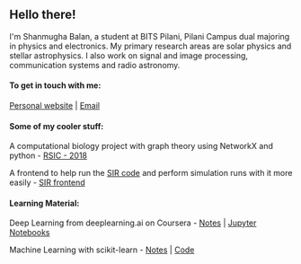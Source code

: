 ## Hello there!

I'm Shanmugha Balan, a student at BITS Pilani, Pilani Campus dual majoring in physics and electronics. My primary research areas are solar physics and stellar astrophysics. I also work on signal and image processing, communication systems and radio astronomy.

#### To get in touch with me:

[Personal website](https://sbalan7.github.io/) | [Email](mailto:f20190571@pilani.bits-pilani.ac.in)

#### Some of my cooler stuff:

A computational biology project with graph theory using NetworkX and python - [RSIC - 2018](https://github.com/sbalan7/RSIC-2018)

A frontend to help run the [SIR code](https://github.com/BasilioRuiz/SIR-code) and perform simulation runs with it more easily - [SIR frontend](https://github.com/sbalan7/SIR-frontend)

#### Learning Material:

Deep Learning from deeplearning.ai on Coursera - [Notes](https://sbalan7.github.io/assets/notes/deeplearning.pdf) | [Jupyter Notebooks](https://github.com/sbalan7/LearningDeepLearning)

Machine Learning with scikit-learn - [Notes](https://sbalan7.github.io/assets/notes/machine_learning.pdf) | [Code](https://github.com/sbalan7/ML-and-Stats)

